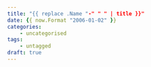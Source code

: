 ```yaml
---
title: "{{ replace .Name "-" " " | title }}"
date: {{ now.Format "2006-01-02" }}
categories:
    - uncategorised
tags:
    - untagged
draft: true
---
```



